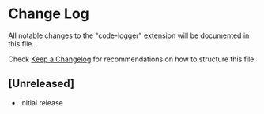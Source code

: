 # Change Log

All notable changes to the "code-logger" extension will be documented in this file.

Check [Keep a Changelog](http://keepachangelog.com/) for recommendations on how to structure this file.

## [Unreleased]

- Initial release